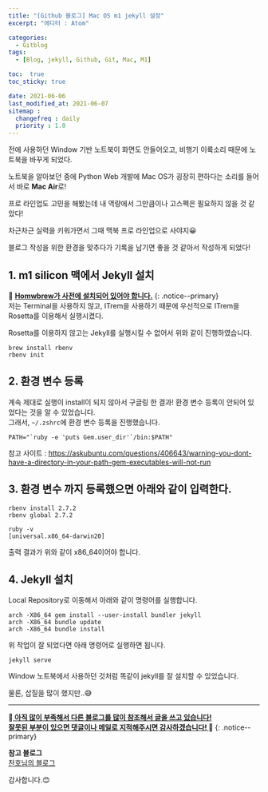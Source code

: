 ```yaml
---
title: "[Github 블로그] Mac OS m1 jekyll 설정"
excerpt: "에디터 : Atom"

categories:
  - Gitblog
tags:
  - [Blog, jekyll, Github, Git, Mac, M1]

toc:  true
toc_sticky: true

date: 2021-06-06
last_modified_at: 2021-06-07
sitemap :
  changefreq : daily
  priority : 1.0
---
```

전에 사용하던 Window 기반 노트북이 화면도 안들어오고, 비행기 이륙소리 때문에 노트북을 바꾸게 되었다.  

노트북을 알아보던 중에 Python Web 개발에 Mac OS가 굉장히 편하다는 소리를 들어서 바로 **Mac Air**로!  

프로 라인업도 고민을 해봤는데 내 역량에서 그만큼이나 고스펙은 필요하지 않을 것 같았다!  

차근차근 실력을 키워가면서 그때 맥북 프로 라인업으로 사야지😀  

블로그 작성을 위한 환경을 맞추다가 기록을 남기면 좋을 것 같아서 작성하게 되었다!  

## 1. m1 silicon 맥에서 Jekyll 설치  
📌 **<u>Homwbrew가 사전에 설치되어 있어야 합니다.</u>**
{: .notice--primary}  
저는 Terminal을 사용하지 않고, ITrem을 사용하기 때문에 우선적으로 ITrem을 Rosetta를 이용해서 실행시켰다.  

Rosetta를 이용하지 않고는 Jekyll를 실행시킬 수 없어서 위와 같이 진행하였습니다.  

```
brew install rbenv  
rbenv init  
```  

## 2. 환경 변수 등록  
계속 제대로 실행이 install이 되지 않아서 구글링 한 결과! 환경 변수 등록이 안되어 있었다는 것을 알 수 있었습니다.  
그래서, `~/.zshrc`에 환경 변수 등록을 진행했습니다.  

```
PATH="`ruby -e 'puts Gem.user_dir'`/bin:$PATH"
```

참고 사이트 : <https://askubuntu.com/questions/406643/warning-you-dont-have-a-directory-in-your-path-gem-executables-will-not-run>  

## 3. 환경 변수 까지 등록했으면 아래와 같이 입력한다.  
```
rbenv install 2.7.2  
rbenv global 2.7.2
```

```
ruby -v
[universal.x86_64-darwin20]
```  
출력 결과가 위와 같이 x86_64이어야 합니다.  

## 4. Jekyll 설치  
Local Repository로 이동해서 아래와 같이 명령어를 실행합니다.

```
arch -X86_64 gem install --user-install bundler jekyll
arch -X86_64 bundle update
arch -X86_64 bundle install
```  

위 작업이 잘 되었다면 아래 명령어로 실행하면 됩니다.
```
jekyll serve
```  

Window 노트북에서 사용하던 것처럼 똑같이 jekyll를 잘 설치할 수 있었습니다.  

물론, 삽질을 많이 했지만..😅  

---
🐢**<u>  아직 많이 부족해서 다른 블로그를 많이 참조해서 글을 쓰고 있습니다!<br>잘못된 부분이 있으면 댓글이나 메일로 지적해주시면 감사하겠습니다!  </u>**🐢
{: .notice--primary}   

**참고 블로그**  
[찬호님의 블로그](hhttps://chanho-yoon.github.io/silicon%20mac/m1-jekyll/)  

감사합니다.😊
